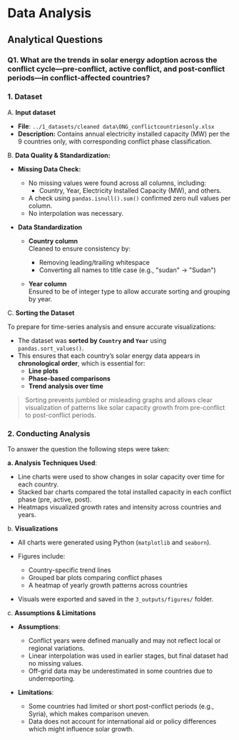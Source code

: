 # Data Analysis

<!-- markdownlint-disable MD031 MD033 MD035 MD032 MD004 MD009 MD007 MD013 MD045 MD024 -->
## Analytical Questions

### Q1. **What are the trends in solar energy adoption across the conflict cycle—pre-conflict, active conflict, and post-conflict periods—in conflict-affected countries?**

### 1. **Dataset**  

A. **Input dataset**  
- **File**: `../1_datasets/cleaned data\ONG_conflictcountriesonly.xlsx`  
- **Description:** Contains annual electricity installed capacity (MW) per the 9 countries only, with corresponding conflict phase classification.

B. **Data Quality & Standardization:**  

  - **Missing Data Check:**
    - No missing values were found across all columns, including:
      - Country, Year, Electricity Installed Capacity (MW), and others.
    - A check using `pandas.isnull().sum()` confirmed zero null values per column.
    - No interpolation was necessary.

  - **Data Standardization**
    - **Country column**    
     Cleaned to ensure consistency by:
       - Removing leading/trailing whitespace
       - Converting all names to title case (e.g., "sudan" → "Sudan")

    - **Year column**  
       Ensured to be of integer type to allow accurate sorting and grouping by year.

C. **Sorting the Dataset**

To prepare for time-series analysis and ensure accurate visualizations:

- The dataset was **sorted by `Country` and `Year`** using `pandas.sort_values()`.
- This ensures that each country’s solar energy data appears in **chronological order**, which is essential for:
  - **Line plots**
  - **Phase-based comparisons**
  - **Trend analysis over time**

> Sorting prevents jumbled or misleading graphs and allows clear visualization of patterns like solar capacity growth from pre-conflict to post-conflict periods.

### 2. **Conducting Analysis**

To answer the question the following steps were taken:

**a. Analysis Techniques Used**:  
- Line charts were used to show changes in solar capacity over time for each country.
- Stacked bar charts compared the total installed capacity in each conflict phase (pre, active, post).
- Heatmaps visualized growth rates and intensity across countries and years.

b. **Visualizations**

* All charts were generated using Python (`matplotlib` and `seaborn`).
* Figures include:

  * Country-specific trend lines
  * Grouped bar plots comparing conflict phases
  * A heatmap of yearly growth patterns across countries
* Visuals were exported and saved in the `3_outputs/figures/` folder.

c. **Assumptions & Limitations**

* **Assumptions**:

  * Conflict years were defined manually and may not reflect local or regional variations.
  * Linear interpolation was used in earlier stages, but final dataset had no missing values.
  * Off-grid data may be underestimated in some countries due to underreporting.

* **Limitations**:

  * Some countries had limited or short post-conflict periods (e.g., Syria), which makes comparison uneven.
  * Data does not account for international aid or policy differences which might influence solar growth.
